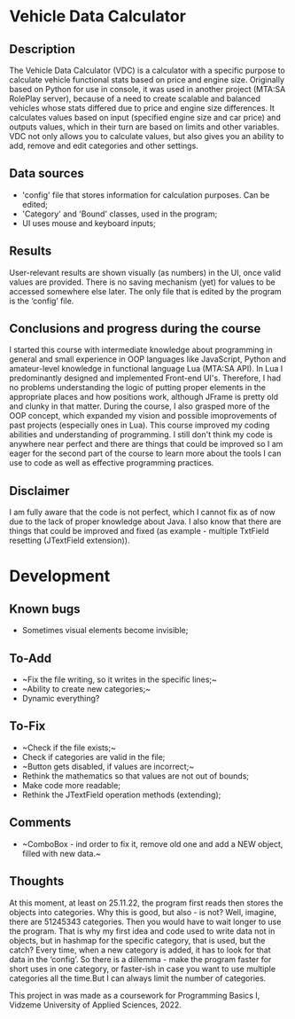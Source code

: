 # Vehicle Data Calculator
## Description
The Vehicle Data Calculator (VDC) is a calculator with a specific purpose to calculate vehicle functional stats based on price and engine size.
Originally based on Python for use in console, it was used in another project (MTA:SA RolePlay server), because of a need to create scalable and balanced vehicles whose stats differed due to price and engine size differences. It calculates values based on input (specified engine size and car price) and outputs values, which in their turn are based on limits and other variables. VDC not only allows you to calculate values, but also gives you an ability to add, remove and edit categories and other settings.

## Data sources
 - 'config' file that stores information for calculation purposes. Can be edited;
 - 'Category' and 'Bound' classes, used in the program;
 - UI uses mouse and keyboard inputs;

## Results
User-relevant results are shown visually (as numbers) in the UI, once valid values are provided. There is no saving mechanism (yet) for values to be accessed somewhere else later. The only file that is edited by the program is the ‘config’ file.

## Conclusions and progress during the course
I started this course with intermediate knowledge about programming in general and small experience in OOP languages like JavaScript, Python and amateur-level knowledge in functional language Lua (MTA:SA API). In Lua I predominantly designed and implemented Front-end UI's. Therefore, I had no problems understanding the logic of putting proper elements in the appropriate places and how positions work, although JFrame is pretty old and clunky in that matter. During the course, I also grasped more of the OOP concept, which expanded my vision and possible imoprovements of past projects (especially ones in Lua). This course improved my coding abilities and understanding of programming. I still don't think my code is anywhere near perfect and there are things that could be improved so I am eager for the second part of the course to learn more about the tools I can use to code as well as effective programming practices.

## Disclaimer
I am fully aware that the code is not perfect, which I cannot fix as of now due to the lack of proper knowledge about Java. I also know that there are things that could be improved and fixed (as example - multiple TxtField resetting (JTextField extension)).

# Development 
## Known bugs
- Sometimes visual elements become invisible;

## To-Add
 - ~Fix the file writing, so it writes in the specific lines;~
 - ~Ability to create new categories;~
 - Dynamic everything?

 ## To-Fix
 - ~Check if the file exists;~
 - Check if categories are valid in the file;
 - ~Button gets disabled, if values are incorrect;~
 - Rethink the mathematics so that values are not out of bounds;
 - Make code more readable;
 - Rethink the JTextField operation methods (extending);

 ## Comments
 - ~ComboBox - ind order to fix it, remove old one and add a NEW object, filled with new data.~

 ## Thoughts
At this moment, at least on 25.11.22, the program first reads then stores the objects into categories. Why this is good, but also - is not? Well, imagine, there are 51245343 categories. Then you would have to wait longer to use the program. That is why my first idea and code used to write data not in objects, but in hashmap for the specific category, that is used, but the catch? Every time, when a new category is added, it has to look for that data in the ‘config’. So there is a dillemma - make the program faster for short uses in one category, or faster-ish in case you want to use multiple categories all the time.But I can always limit the number of categories.

 This project in was made as a coursework for Programming Basics I, Vidzeme University of Applied Sciences, 2022.

